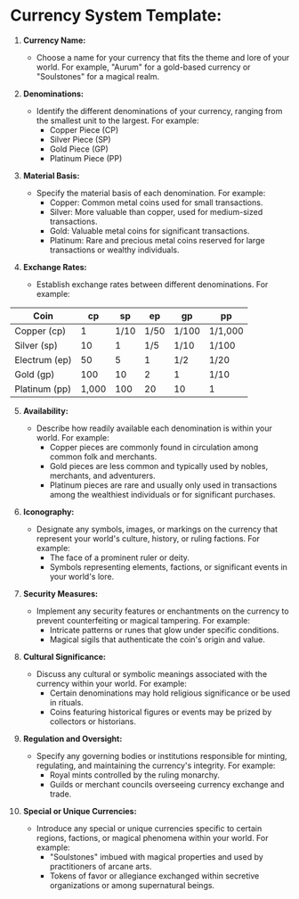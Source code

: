 # Currency System Template:

1. **Currency Name:**
    
    - Choose a name for your currency that fits the theme and lore of your world. For example, "Aurum" for a gold-based currency or "Soulstones" for a magical realm.
2. **Denominations:**
    
    - Identify the different denominations of your currency, ranging from the smallest unit to the largest. For example:
        - Copper Piece (CP)
        - Silver Piece (SP)
        - Gold Piece (GP)
        - Platinum Piece (PP)
3. **Material Basis:**
    
    - Specify the material basis of each denomination. For example:
        - Copper: Common metal coins used for small transactions.
        - Silver: More valuable than copper, used for medium-sized transactions.
        - Gold: Valuable metal coins for significant transactions.
        - Platinum: Rare and precious metal coins reserved for large transactions or wealthy individuals.
4. **Exchange Rates:**
    
    - Establish exchange rates between different denominations. For example:

| Coin          | cp    | sp   | ep   | gp    | pp      |
| ------------- | ----- | ---- | ---- | ----- | ------- |
| Copper (cp)   | 1     | 1/10 | 1/50 | 1/100 | 1/1,000 |
| Silver (sp)   | 10    | 1    | 1/5  | 1/10  | 1/100   |
| Electrum (ep) | 50    | 5    | 1    | 1/2   | 1/20    |
| Gold (gp)     | 100   | 10   | 2    | 1     | 1/10    |
| Platinum (pp) | 1,000 | 100  | 20   | 10    | 1       |

5. **Availability:**
    
    - Describe how readily available each denomination is within your world. For example:
        - Copper pieces are commonly found in circulation among common folk and merchants.
        - Gold pieces are less common and typically used by nobles, merchants, and adventurers.
        - Platinum pieces are rare and usually only used in transactions among the wealthiest individuals or for significant purchases.
6. **Iconography:**
    
    - Designate any symbols, images, or markings on the currency that represent your world's culture, history, or ruling factions. For example:
        - The face of a prominent ruler or deity.
        - Symbols representing elements, factions, or significant events in your world's lore.
7. **Security Measures:**
    
    - Implement any security features or enchantments on the currency to prevent counterfeiting or magical tampering. For example:
        - Intricate patterns or runes that glow under specific conditions.
        - Magical sigils that authenticate the coin's origin and value.
8. **Cultural Significance:**
    
    - Discuss any cultural or symbolic meanings associated with the currency within your world. For example:
        - Certain denominations may hold religious significance or be used in rituals.
        - Coins featuring historical figures or events may be prized by collectors or historians.
9. **Regulation and Oversight:**
    
    - Specify any governing bodies or institutions responsible for minting, regulating, and maintaining the currency's integrity. For example:
        - Royal mints controlled by the ruling monarchy.
        - Guilds or merchant councils overseeing currency exchange and trade.
10. **Special or Unique Currencies:**
    
    - Introduce any special or unique currencies specific to certain regions, factions, or magical phenomena within your world. For example:
        - "Soulstones" imbued with magical properties and used by practitioners of arcane arts.
        - Tokens of favor or allegiance exchanged within secretive organizations or among supernatural beings.